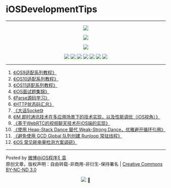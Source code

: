 # iOSDevelopmentTips


--------------------------------------------



<!--- 

<p align="center">
<a href=""><img src="https://img.shields.io/badge/pod-v1.21.x-brightgreen.svg"></a>
<a href=""><img src="https://img.shields.io/badge/Swift-compatible-orange.svg"></a>
<a href=""><img src="https://img.shields.io/badge/platform-iOS%207.0%2B-ff69b5152950834.svg"></a>
<a href="https://github.com/ChenYilong/CYLTabBarController/blob/master/LICENSE"><img src="https://img.shields.io/badge/license-MIT-green.svg?style=flat"></a>
</p>

-->

<p align="center">
<a href="https://github.com/ChenYilong/iOSBlog/releases.atom"><img src="https://img.shields.io/badge/RSS feed (full text feed)-订阅我的博客更新-yellow.svg"></a>
</p>
<p align="center">
<a href=""><img src="https://img.shields.io/static/v1.svg?label=QQ%E3%80%81Telegram%20Group&color=blue&message=%E7%82%B9%E5%87%BB%E8%8E%B7%E5%8F%96QQ%E3%80%81Telegram%E7%BE%A4%E4%BF%A1%E6%81%AF&color=green"></a>
</p>


<p align="center"><a href="https://mp.weixin.qq.com/s/A4e5h3xgIEh6PInf1Rjqsw"><img src="http://ww4.sinaimg.cn/large/006tNc79ly1g5zsnmaw40g30go04ck08.gif"></a></p>

<p align="center">
 <a href="http://ww2.sinaimg.cn/large/006tNc79ly1g5et6q6sm5j30go0goaar.jpg"><img src="http://ww1.sinaimg.cn/large/006tNc79ly1g5esb5j4oaj300w00rdfn.jpg"></a>
<a href="http://weibo.com/luohanchenyilong"><img src="https://tva1.sinaimg.cn/large/006y8mN6ly1g6um2edt3jj300w00q3y9.jpg"></a>
<a href="https://twitter.com/iOSChenYilong"><img src="http://ww3.sinaimg.cn/large/006tNc79ly1g5erhikv2kj300w00wgld.jpg"></a>
<a href="https://github.com/ChenYilong"><img src="http://ww3.sinaimg.cn/large/006tNc79gy1g5ercvzgxzj300w00wmwx.jpg"></a> 
<a href="https://qm.qq.com/cgi-bin/qm/qr?k=SEdIYBh52YzquCEo8cmPwgkko1VgSAlw&authKey=sGcG%2BGB81DW%2Ba8v3dCufFSNoxhykAU61Uz%2B%2BqDiKQN2BGHP2xHYVI2tc0Cah2lpu"><img src="http://ww1.sinaimg.cn/large/006tNc79ly1g5euf38fedj300w00wjr5.jpg"></a>
<a href="https://t.me/iosobjc"><img src="http://ww2.sinaimg.cn/large/006tNc79ly1g5eus39934j300w00w0r1.jpg"></a>
<a href="http://s.zhihu.com/BU5Mp"><img src="http://ww4.sinaimg.cn/large/006tNc79ly1g5eu9melwaj300w00w3ya.jpg"></a>
</p>



--------------------------------------------





 1.  [《iOS9适配系列教程》](https://github.com/ChenYilong/iOS9AdaptationTips) 
 2.  [《iOS10适配系列教程》]( https://github.com/ChenYilong/iOS10AdaptationTips ) 
 3. [《iOS11适配系列教程》](https://github.com/ChenYilong/iOS11AdaptationTips)
 4.  [《iOS面试题集锦》](https://github.com/ChenYilong/iOSInterviewQuestions) 
 5.  [《Parse源码学习》]( https://github.com/ChenYilong/ParseSourceCodeStudy ) 
 6.  [《HTTP状态码汇总》](https://github.com/ChenYilong/iOSBlog/issues/3) 
 7.  [《大话Socket》](https://github.com/ChenYilong/iOSBlog/issues/5) 
 8.  [《IM 即时通讯技术在多应用场景下的技术实现，以及性能调优（iOS视角）》]( https://github.com/ChenYilong/iOSBlog/issues/6) 
 9.  [《基于WebRTC的视频聊天技术在iOS端的实现》](https://github.com/ChenYilong/WebRTC)
 10.  [《使用 Heap-Stack Dance 替代 Weak-Strong Dance，优雅避开循环引用》](https://github.com/ChenYilong/iOSBlog/issues/4) 
 11. [《避免使用 GCD Global 队列创建 Runloop 常驻线程》](https://github.com/ChenYilong/iOSBlog/issues/9)
 12.  [《iOS 常见耗电量检测方案调研》]( https://github.com/ChenYilong/iOSBlog/issues/10 ) 
  
----------


Posted by [微博@iOS程序犭袁](http://weibo.com/luohanchenyilong/)  
原创文章，版权声明：自由转载-非商用-非衍生-保持署名 | [Creative Commons BY-NC-ND 3.0](http://creativecommons.org/licenses/by-nc-nd/3.0/deed.zh)
<p align="center"><a href="http://weibo.com/u/1692391497?s=6uyXnP" target="_blank"><img border="0" src="http://service.t.sina.com.cn/widget/qmd/1692391497/b46c844b/1.png"/></a></a> 



